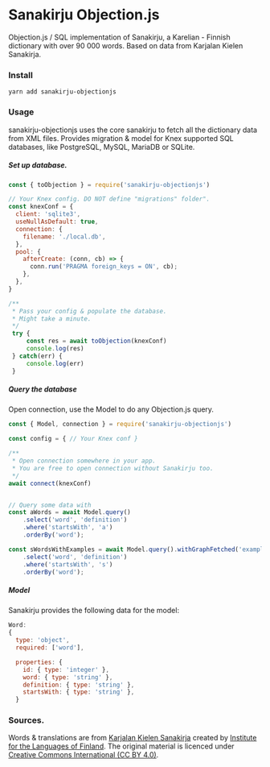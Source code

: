 # Sanakirju Objection.js

Objection.js / SQL implementation of Sanakirju, a Karelian - Finnish dictionary with over 90 000 words. Based on data from Karjalan Kielen Sanakirja.

### Install

`yarn add sanakirju-objectionjs`

### Usage

sanakirju-objectionjs uses the core sanakirju to fetch all the dictionary data from XML files. Provides migration & model for Knex supported SQL databases, like PostgreSQL, MySQL, MariaDB or SQLite.

##### Set up database.

```javascript
const { toObjection } = require('sanakirju-objectionjs')

// Your Knex config. DO NOT define "migrations" folder".
const knexConf = {
  client: 'sqlite3',
  useNullAsDefault: true,
  connection: {
    filename: './local.db',
  },
  pool: {
    afterCreate: (conn, cb) => {
      conn.run('PRAGMA foreign_keys = ON', cb);
    },
  },
}

/**
 * Pass your config & populate the database.
 * Might take a minute.
 */
 try {
     const res = await toObjection(knexConf)
     console.log(res)
 } catch(err) {
     console.log(err)
 }

```

##### Query the database

Open connection, use the Model to do any Objection.js query.

```javascript
const { Model, connection } = require('sanakirju-objectionjs')

const config = { // Your Knex conf }

/**
 * Open connection somewhere in your app.
 * You are free to open connection without Sanakirju too.
 */
await connect(knexConf)


// Query some data with
const aWords = await Model.query()
    .select('word', 'definition')
    .where('startsWith', 'a')
    .orderBy('word');

const sWordsWithExamples = await Model.query().withGraphFetched('examples')
    .select('word', 'definition')
    .where('startsWith', 's')
    .orderBy('word');

```

##### Model

Sanakirju provides the following data for the model:

```javascript
Word:
{
  type: 'object',
  required: ['word'],

  properties: {
    id: { type: 'integer' },
    word: { type: 'string' },
    definition: { type: 'string' },
    startsWith: { type: 'string' },
  }


```

### Sources.

Words & translations are from [Karjalan Kielen Sanakirja](http://kaino.kotus.fi/cgi-bin/kks/kks_etusivu.cgi) created by [Institute for the Languages of Finland](https://www.kotus.fi/en). The original material is licenced under [Creative Commons International (CC BY 4.0)](https://creativecommons.org/licenses/by/4.0/).
